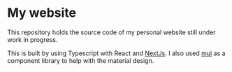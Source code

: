 # My website

This repository holds the source code of my personal website still under work in progress.

This is built by using Typescript with React and [NextJs](https://nextjs.org). I also used [mui](https://mui.com) as a component library to help with the material design.
